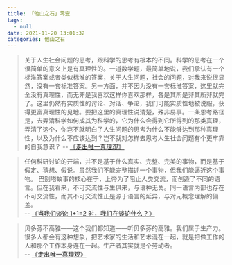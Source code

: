```yaml
---
title: 「他山之石」零壹
tags:
  - null
date: 2021-11-20 13:01:32
categories: 他山之石
---
```

>关于人生社会问题的思考，跟科学的思考有根本的不同。科学的思考在一个很简单的意义上是有真理性的。一道数学题，最简单地说，我们承认有一个标淮答案或者类似标淮的答案，关于人生问题，社会的问题，对我来说很显然，没有一套标准答案。另一方面，并不因为没有一套标淮答案，这里就完全没有真理性，而无非是我喜欢这样你喜欢那样，各是其所是非其所非就完了。这里仍然有实质性的讨论、对话、争论，我们可能实质性地被说服，获得更富真理性的见地。要把这里的真理性说清楚，殊非易事。一条恩考路径是，去弄清科学如何成其为科学的，它为什么会得到它所得到的那类真理，弄清了这个，你岂不就明白了人生问题的思考为什么不能够达到那种真理性，以及为什么不应该达到？岂不就对怎样去思考人生社会问题有个更牢靠的自我意识？
-- [《走出唯一真理观》](https://pdc.capub.cn/search.html#/detail?id=2k6hfft25xobqsuotpzkf6jzwme2fq5gsrxbuhqfbkwsz5n3ersa&from=1&type=marc)

>任何科研讨论的开端，并不是基于什么真实、完整、完美的事物，而是基于假定、猜想、假说。虽然我们不能完整描述一个事物，但我们能逼近这个事物。
巴别塔故事的核心在于，上帝为了阻止人类交流，而创造了不同的语言。但在我看来，不可交流性与生俱来，与语种无关。同一语言内部也存在不可交流性，而其不可交流性正是源于语言的延异，与对元概念理解的偏差。  
-- [《当我们谈论 1+1=2 时，我们在谈论什么？》](https://sspai.com/post/60478)

>贝多芬不高雅——这个我们都知道——听贝多芬的高雅。我们属于生产力。很多人都会有这种想象，把艺术家的生活和艺术混在一起，就是把做工作的人和那个工作本身连在一起。生产者其实就是个劳动者。  
-- [《走出唯一真理观》](https://pdc.capub.cn/search.html#/detail?id=2k6hfft25xobqsuotpzkf6jzwme2fq5gsrxbuhqfbkwsz5n3ersa&from=1&type=marc)

